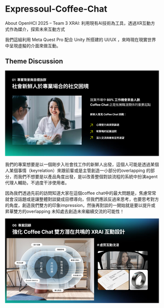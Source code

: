 # Expressoul-Coffee-Chat
About OpenHCI 2025 – Team 3 XRAI: 利用現有AI技術為工具，透過XR互動方式作為媒介，探索未來互動方式

我們這組利用 Meta Quest Pro 配合 Unity 所搭建的 UI/UX ，來時現在現實世界中呈現虛擬的介面來做互動。

## Theme Discussion

![Problem](image/Problem.png)

我們的專案想要是以一個剛步入社會找工作的新鮮人出發，這個人可能是透過某個人某個事情（keyrelation）來跟前輩或是主管創造一小部分的overlapping 的部分，而我們不想要是以產品角度出發，是以改善整個對談流程的系統中扮演agent代理人輔助，不過度干涉使用者。

因為我們透過先前的訪問知道大家在這個coffee chat中的最大問題是，焦慮常常就會沒話題或是讓整體對談變成目標導向，但我們應該反過來思考，也要思考對方的角度，創造我們雙方的印象impression，然後再對談的一開始就是要以提升或昇華雙方的overlapping 未知處去創造未來繼續交流的可能性！

![Review](image/Review.png)
